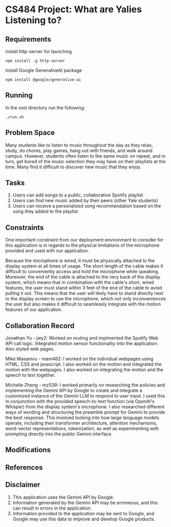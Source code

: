 # CS484 Project: What are Yalies Listening to?

## Requirements

install http-server for launching
```
npm install -g http-server
```

install Google GenerativeAI package
```
npm install @google/generative-ai
```

## Running
In the root directory run the following:

```
./run.sh
```


## Problem Space
Many students like to listen to music throughout the day as they relax, study, do chores, play games, hang out with friends, and walk around campus. However, students often listen to the same music on repeat, and in turn, get bored of the music selection they may have on their playlists at the time. Many find it difficult to discover new music that they enjoy.

## Tasks
1. Users can add songs to a public, collaborative Spotify playlist
2. Users can find new music added by their peers (other Yale students)
3. Users can receive a personalized song recommendation based on the song they added to the playlist

## Constraints
One important constraint from our deployment environment to consider for this application is in regards to the physical limitations of the microphone provided and used with our application. 

Because the microphone is wired, it must be physically attached to the display system at all times of usage. The short length of the cable makes it difficult to conveniently access and hold the microphone while speaking. Moreover, the end of the cable is attached to the very back of the display system, which means that in combination with the cable's short, wired features, the user must stand within 3 feet of the end of the cable to avoid pulling it out. This means that the user will likely have to stand directly next to the display screen to use the microphone, which not only inconveniences the user but also makes it difficult to seamlessly integrate with the motion features of our application. 


## Collaboration Record
Jonathan Yu - jwy2: Worked on routing and implmented the Spotify Web API call logic. Integrated motion sensor functionality into the application. Also styled web pages.

Mike Masamvu - mam462: I worked on the individual webpages using HTML, CSS and javascript. I also worked 
on the motion and integrated the motion with the webpages. I also worked on integrating the motion and the speech to text together. 

Michelle Zheng - mz539: I worked primarily on researching the policies and implementing the Gemini API by Google to create and integrate a customized instance of the Gemini LLM to respond to user input. I used this in conjunction with the provided speech-to-text function (via OpenAI's Whisper) from the display system's microphone. I also researched different ways of wording and structuring the preamble prompt for Gemini to provide the best response. This involved looking into how large language models operate, including their transformer architecture, attention mechanisms, word-vector representations, tokenization, as well as experimenting with prompting directly into the public Gemini interface.  

## Modifications

## References

## Disclaimer
1. This application uses the Gemini API by Google.
2. Information generated by the Gemini API may be erroneous, and this can result in errors in the application.
3. Information provided to the application may be sent to Google, and Google may use this data to improve and develop Google products.